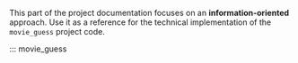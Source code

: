 This part of the project documentation focuses on
an **information-oriented** approach. Use it as a
reference for the technical implementation of the
`movie_guess` project code.

::: movie_guess
